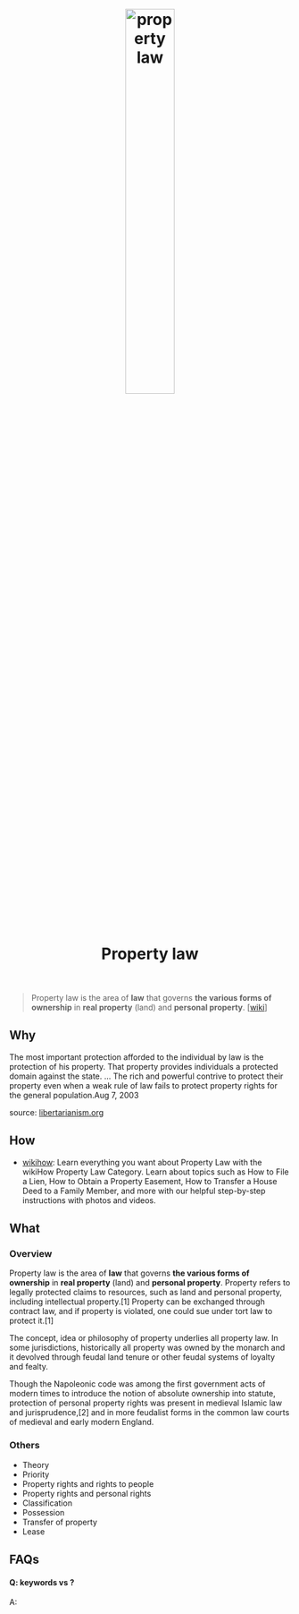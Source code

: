 <h1 align="center">
<br>
	<a href="https://www.wikiwand.com/en/Property_law">
  <img src="https://i.imgur.com/GMVxJRL.png" alt="property law" width=42%">
  </a>
  <br><br>
Property law
  <br><br>
</h1>

> Property law is the area of **law** that governs **the various forms of ownership** in **real property** (land) and **personal property**.  [[wiki](https://www.wikiwand.com/en/Property_law)]

## Why 

The most important protection afforded to the individual by law is the protection of his property. That property provides individuals a protected domain against the state. ... The rich and powerful contrive to protect their property even when a weak rule of law fails to protect property rights for the general population.Aug 7, 2003

source: [libertarianism.org](https://www.libertarianism.org/publications/essays/property-rights-key-economic-development#:~:text=The%20most%20important%20protection%20afforded,protected%20domain%20against%20the%20state.&text=The%20rich%20and%20powerful%20contrive,rights%20for%20the%20general%20population.)

## How

* [wikihow](https://www.wikihow.com/Category:Property-Law): Learn everything you want about Property Law with the wikiHow Property Law Category. Learn about topics such as How to File a Lien, How to Obtain a Property Easement, How to Transfer a House Deed to a Family Member, and more with our helpful step-by-step instructions with photos and videos.

## What 

### Overview

Property law is the area of **law** that governs **the various forms of ownership** in **real property** (land) and **personal property**. Property refers to legally protected claims to resources, such as land and personal property, including intellectual property.[1] Property can be exchanged through contract law, and if property is violated, one could sue under tort law to protect it.[1]

The concept, idea or philosophy of property underlies all property law. In some jurisdictions, historically all property was owned by the monarch and it devolved through feudal land tenure or other feudal systems of loyalty and fealty.

Though the Napoleonic code was among the first government acts of modern times to introduce the notion of absolute ownership into statute, protection of personal property rights was present in medieval Islamic law and jurisprudence,[2] and in more feudalist forms in the common law courts of medieval and early modern England.


### Others

* Theory
* Priority
* Property rights and rights to people
* Property rights and personal rights
* Classification
* Possession
* Transfer of property
* Lease

## FAQs

#### Q: keywords vs ?

A: 


